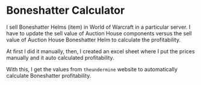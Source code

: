 # Boneshatter Calculator

I sell Boneshatter Helms (item) in World of Warcraft in a particular server. I have to update the sell value of Auction House components versus the sell value of Auction House Boneshatter Helm to calculate the profitability.

At first I did it manually, then, I created an excel sheet where I put the prices manually and it auto calculated profitability.

With this, I get the values from `theundermine` website to automatically calculate Boneshatter profitability.
